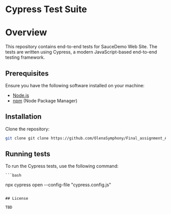 # Cypress Test Suite

# Overview

This repository contains end-to-end tests for SauceDemo Web Site. The tests are written using Cypress, a modern JavaScript-based end-to-end testing framework.

## Prerequisites

Ensure you have the following software installed on your machine:

- [Node.js](https://nodejs.org/)
- [npm](https://www.npmjs.com/) (Node Package Manager)

## Installation

Clone the repository:

   ```bash
   git clone git clone https://github.com/OlenaSymphony/Final_assignment_AQA.git
   ```

## Running tests

To run the Cypress tests, use the following command:

    ```bash
   npx cypress open --config-file "cypress.config.js"
   ```

## License

TBD